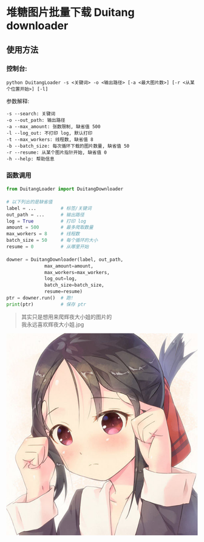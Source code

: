 # 堆糖图片批量下载 Duitang downloader
## 使用方法
### 控制台:  
`python DuitangLoader -s <关键词> -o <输出路径> [-a <最大图片数>] [-r <从某个位置开始>] [-l]`
  
参数解释:
```
-s --search: 关键词
-o --out_path: 输出路径
-a --max_amount: 张数限制, 缺省值 500
-l --log_out: 不打印 log, 默认打印
-t --max_workers: 线程数, 缺省值 8
-b --batch_size: 每次循环下载的图片数量, 缺省值 50 
-r --resume: 从某个图片指针开始, 缺省值 0 
-h --help: 帮助信息
```
  
### 函数调用
```python
from DuitangLoader import DuitangDownloader

# 以下列出的是缺省值
label = ...         # 标签/关键词
out_path = ...      # 输出路径
log = True          # 打印 log
amount = 500        # 最多爬取数量
max_workers = 8     # 线程数
batch_size = 50     # 每个循环的大小
resume = 0          # 从哪里开始

downer = DuitangDownloader(label, out_path,
              max_amount=amount,
              max_workers=max_workers,
              log_out=log,
              batch_size=batch_size,
              resume=resume)
ptr = downer.run()  # 跑!
print(ptr)          # 保存 ptr
```

> 其实只是想用来爬辉夜大小姐的图片的  
> 我永远喜欢辉夜大小姐.jpg  

![avatar](pics/kaguya-sama.jpeg)
